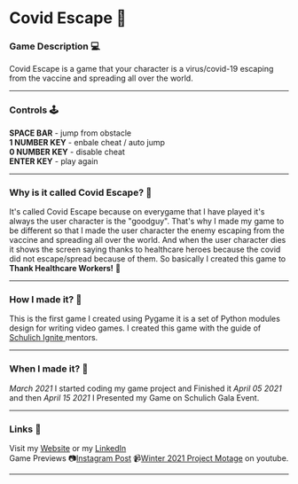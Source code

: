 # Covid Escape 🦠

### Game Description 💻

Covid Escape is a game that your character is a virus/covid-19 escaping from the vaccine and spreading all over the world.

---

### Controls 🕹️

**SPACE BAR** - jump from obstacle <br/>
**1 NUMBER KEY** - enbale cheat / auto jump <br/>
**0 NUMBER KEY** - disable cheat <br/>
**ENTER KEY** - play again

---

### Why is it called Covid Escape? 🤔

It's called Covid Escape because on everygame that I have played it's always the user character is the "goodguy". That's why I made my game to be different so that I made the user character the enemy escaping from the vaccine and spreading all over the world. And when the user character dies it shows the screen saying thanks to healthcare heroes because the covid did not escape/spread because of them. So basically I created this game to **Thank Healthcare Workers!** 🧡

---

### How I made it? 🤔

This is the first game I created using Pygame it is a set of Python modules design for writing video games. I created this game with the guide of [Schulich Ignite ](https://schulichignite.com/) mentors.

---

### When I made it? 🤔

*March 2021* I started coding my game project and Finished it *April 05 2021* and then *April 15 2021* I Presented my Game on Schulich Gala Event.

---

### Links 🔗

Visit my [Website](https://jazbaliola.ml) or my [LinkedIn](https://www.linkedin.com/in/jazbaliola/) <br/>
Game Previews 📷[Instagram Post](https://www.instagram.com/p/COJssWDApi1/?utm_source=ig_web_copy_link) 📹[Winter 2021 Project Motage](https://youtu.be/QcfH-Z_LCM8?t=35) on youtube.

---
